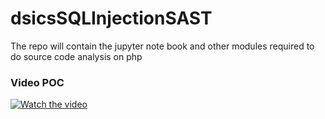 # dsicsSQLInjectionSAST

The repo will contain the jupyter note book and other modules required to do source code analysis on php


###  Video POC
[![Watch the video](http://i3.ytimg.com/vi/Nl64xNX-l3Q/maxresdefault.jpg)](https://www.youtube.com/embed/CZiZItUtNOE)
